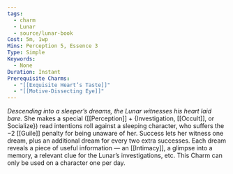 ```yaml
---
tags:
  - charm
  - Lunar
  - source/lunar-book
Cost: 5m, 1wp
Mins: Perception 5, Essence 3
Type: Simple
Keywords:
  - None
Duration: Instant
Prerequisite Charms:
  - "[[Exquisite Heart’s Taste]]"
  - "[[Motive-Dissecting Eye]]"
---
```

*Descending into a sleeper’s dreams, the Lunar witnesses his heart laid bare.*
She makes a special ([[Perception]] + {Investigation, [[Occult]], or Socialize}) read intentions roll against a sleeping character, who suffers the −2 [[Guile]] penalty for being unaware of her. Success lets her witness one dream, plus an additional dream for every two extra successes. Each dream reveals a piece of useful information — an [[Intimacy]], a glimpse into a memory, a relevant clue for the Lunar’s investigations, etc. This Charm can only be used on a character one per day.